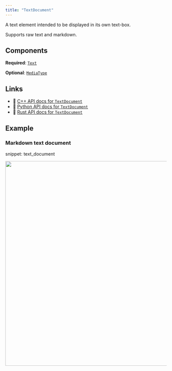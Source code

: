 ```yaml
---
title: "TextDocument"
---
```


A text element intended to be displayed in its own text-box.

Supports raw text and markdown.

## Components

**Required**: [`Text`](../components/text.md)

**Optional**: [`MediaType`](../components/media_type.md)

## Links
 * 🌊 [C++ API docs for `TextDocument`](https://ref.rerun.io/docs/cpp/stable/structrerun_1_1archetypes_1_1TextDocument.html)
 * 🐍 [Python API docs for `TextDocument`](https://ref.rerun.io/docs/python/stable/common/archetypes#rerun.archetypes.TextDocument)
 * 🦀 [Rust API docs for `TextDocument`](https://docs.rs/rerun/latest/rerun/archetypes/struct.TextDocument.html)

## Example

### Markdown text document

snippet: text_document

<center>
<picture data-inline-viewer="snippets/text_document">
  <source media="(max-width: 480px)" srcset="https://static.rerun.io/textdocument/babda19558ee32ed8d730495b595aee7a5e2c174/480w.png">
  <source media="(max-width: 768px)" srcset="https://static.rerun.io/textdocument/babda19558ee32ed8d730495b595aee7a5e2c174/768w.png">
  <source media="(max-width: 1024px)" srcset="https://static.rerun.io/textdocument/babda19558ee32ed8d730495b595aee7a5e2c174/1024w.png">
  <source media="(max-width: 1200px)" srcset="https://static.rerun.io/textdocument/babda19558ee32ed8d730495b595aee7a5e2c174/1200w.png">
  <img src="https://static.rerun.io/textdocument/babda19558ee32ed8d730495b595aee7a5e2c174/full.png" width="640">
</picture>
</center>

